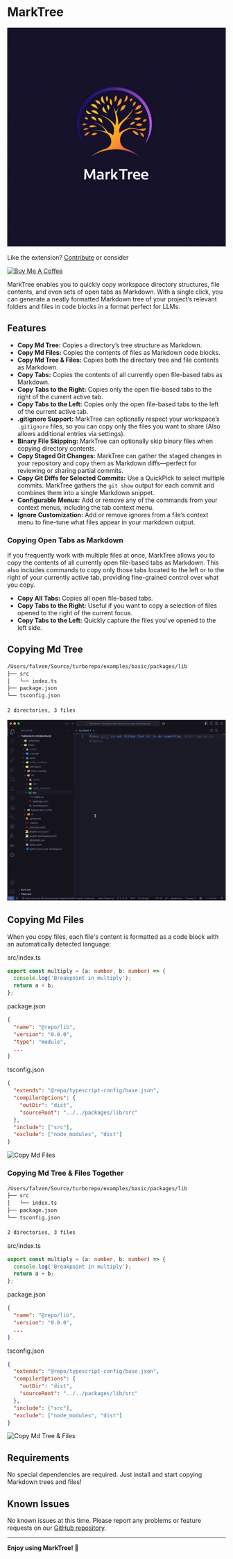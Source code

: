 # MarkTree

![Copy MD Tree](images/logo.png)

Like the extension? [Contribute](https://github.com/Falven/marktree) or consider

<a href="https://www.buymeacoffee.com/lkpUiU42EN" target="_blank"><img src="https://cdn.buymeacoffee.com/buttons/v2/default-violet.png" alt="Buy Me A Coffee" style="height: 40px !important;width: 150px !important;" ></a>

MarkTree enables you to quickly copy workspace directory structures, file contents, and even sets of open tabs as Markdown. With a single click, you can generate a neatly formatted Markdown tree of your project’s relevant folders and files in code blocks in a format perfect for LLMs.

## Features

- **Copy Md Tree:** Copies a directory’s tree structure as Markdown.
- **Copy Md Files:** Copies the contents of files as Markdown code blocks.
- **Copy Md Tree & Files:** Copies both the directory tree and file contents as Markdown.
- **Copy Tabs:** Copies the contents of all currently open file-based tabs as Markdown.
- **Copy Tabs to the Right:** Copies only the open file-based tabs to the right of the current active tab.
- **Copy Tabs to the Left:** Copies only the open file-based tabs to the left of the current active tab.
- **.gitignore Support:** MarkTree can optionally respect your workspace’s `.gitignore` files, so you can copy only the files you want to share (Also allows additional entries via settings).
- **Binary File Skipping:** MarkTree can optionally skip binary files when copying directory contents.
- **Copy Staged Git Changes:** MarkTree can gather the staged changes in your repository and copy them as Markdown diffs—perfect for reviewing or sharing partial commits.
- **Copy Git Diffs for Selected Commits:** Use a QuickPick to select multiple commits. MarkTree gathers the `git show` output for each commit and combines them into a single Markdown snippet.
- **Configurable Menus:** Add or remove any of the commands from your context menus, including the tab context menu.
- **Ignore Customization:** Add or remove ignores from a file’s context menu to fine-tune what files appear in your markdown output.

### Copying Open Tabs as Markdown

If you frequently work with multiple files at once, MarkTree allows you to copy the contents of all currently open file-based tabs as Markdown. This also includes commands to copy only those tabs located to the left or to the right of your currently active tab, providing fine-grained control over what you copy.

- **Copy All Tabs:** Copies all open file-based tabs.
- **Copy Tabs to the Right:** Useful if you want to copy a selection of files opened to the right of the current focus.
- **Copy Tabs to the Left:** Quickly capture the files you've opened to the left side.

## Copying Md Tree

```sh
/Users/falven/Source/turborepo/examples/basic/packages/lib
├── src
│   └── index.ts
├── package.json
└── tsconfig.json

2 directories, 3 files
```

![Copy Md Tree](images/copy_md_tree.gif)

## Copying Md Files

When you copy files, each file's content is formatted as a code block with an automatically detected language:

src/index.ts

```ts
export const multiply = (a: number, b: number) => {
  console.log('Breakpoint in multiply');
  return a + b;
};
```

package.json

```json
{
  "name": "@repo/lib",
  "version": "0.0.0",
  "type": "module",
  ...
}
```

tsconfig.json

```json
{
  "extends": "@repo/typescript-config/base.json",
  "compilerOptions": {
    "outDir": "dist",
    "sourceRoot": "../../packages/lib/src"
  },
  "include": ["src"],
  "exclude": ["node_modules", "dist"]
}
```

![Copy Md Files](images/copy_md_files.gif)

### Copying Md Tree & Files Together

```sh
/Users/falven/Source/turborepo/examples/basic/packages/lib
├── src
│   └── index.ts
├── package.json
└── tsconfig.json

2 directories, 3 files
```

src/index.ts

```ts
export const multiply = (a: number, b: number) => {
  console.log('Breakpoint in multiply');
  return a + b;
};
```

package.json

```json
{
  "name": "@repo/lib",
  "version": "0.0.0",
  ...
}
```

tsconfig.json

```json
{
  "extends": "@repo/typescript-config/base.json",
  "compilerOptions": {
    "outDir": "dist",
    "sourceRoot": "../../packages/lib/src"
  },
  "include": ["src"],
  "exclude": ["node_modules", "dist"]
}
```

![Copy Md Tree & Files](images/copy_md_tree_and_files.gif)

## Requirements

No special dependencies are required. Just install and start copying Markdown trees and files!

## Known Issues

No known issues at this time. Please report any problems or feature requests on our [GitHub repository](https://github.com/Falven/marktree/issues).

---

**Enjoy using MarkTree! 🌳**
